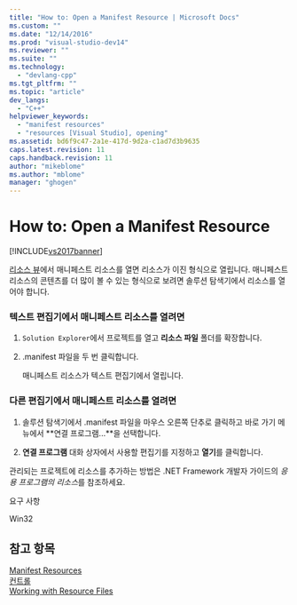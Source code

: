 ```yaml
---
title: "How to: Open a Manifest Resource | Microsoft Docs"
ms.custom: ""
ms.date: "12/14/2016"
ms.prod: "visual-studio-dev14"
ms.reviewer: ""
ms.suite: ""
ms.technology: 
  - "devlang-cpp"
ms.tgt_pltfrm: ""
ms.topic: "article"
dev_langs: 
  - "C++"
helpviewer_keywords: 
  - "manifest resources"
  - "resources [Visual Studio], opening"
ms.assetid: bd6f9c47-2a1e-417d-9d2a-c1ad7d3b9635
caps.latest.revision: 11
caps.handback.revision: 11
author: "mikeblome"
ms.author: "mblome"
manager: "ghogen"
---
```

# How to: Open a Manifest Resource
[!INCLUDE[vs2017banner](../assembler/inline/includes/vs2017banner.md)]

[리소스 뷰](../windows/resource-view-window.md)에서 매니페스트 리소스를 열면 리소스가 이진 형식으로 열립니다. 매니페스트 리소스의 콘텐츠를 더 많이 볼 수 있는 형식으로 보려면 솔루션 탐색기에서 리소스를 열어야 합니다.  
  
### 텍스트 편집기에서 매니페스트 리소스를 열려면  
  
1.  `Solution Explorer`에서 프로젝트를 열고 **리소스 파일** 폴더를 확장합니다.  
  
2.  .manifest 파일을 두 번 클릭합니다.  
  
     매니페스트 리소스가 텍스트 편집기에서 열립니다.  
  
### 다른 편집기에서 매니페스트 리소스를 열려면  
  
1.  솔루션 탐색기에서 .manifest 파일을 마우스 오른쪽 단추로 클릭하고 바로 가기 메뉴에서 **연결 프로그램...**을 선택합니다.  
  
2.  **연결 프로그램** 대화 상자에서 사용할 편집기를 지정하고 **열기**를 클릭합니다.  
  
 관리되는 프로젝트에 리소스를 추가하는 방법은 .NET Framework 개발자 가이드[](../Topic/Resources%20in%20Desktop%20Apps.md)의 *응용 프로그램의 리소스*를 참조하세요.  
  
 요구 사항  
  
 Win32  
  
## 참고 항목  
 [Manifest Resources](../windows/manifest-resources.md)   
 [컨트롤](../mfc/controls-mfc.md)   
 [Working with Resource Files](../mfc/working-with-resource-files.md)